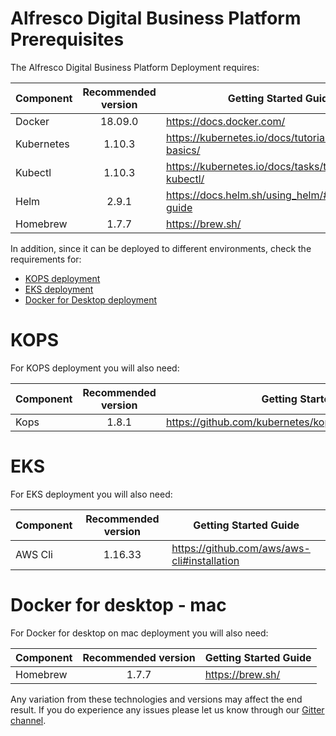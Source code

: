 # Alfresco Digital Business Platform Prerequisites

The Alfresco Digital Business Platform Deployment requires:

| Component   | Recommended version | Getting Started Guide |
| ------------|:-----------: | ---------------------- |
| Docker      | 18.09.0      | https://docs.docker.com/ |
| Kubernetes  | 1.10.3       | https://kubernetes.io/docs/tutorials/kubernetes-basics/ |
| Kubectl     | 1.10.3       | https://kubernetes.io/docs/tasks/tools/install-kubectl/ |
| Helm        | 2.9.1        | https://docs.helm.sh/using_helm/#quickstart-guide |
| Homebrew    | 1.7.7        | https://brew.sh/            |

In addition, since it can be deployed to different environments, check the requirements for:
- [KOPS deployment](#kops)
- [EKS deployment](#eks)
- [Docker for Desktop deployment](##docker-for-desktop---mac)

# KOPS
For KOPS deployment you will also need:

| Component   | Recommended version | Getting Started Guide |
| ------------|:-----------: | ---------------------- |
| Kops        | 1.8.1        | https://github.com/kubernetes/kops/blob/master/docs/aws.md |

# EKS
For EKS deployment you will also need:

| Component   | Recommended version | Getting Started Guide |
| ------------|:-----------: | ---------------------- |
| AWS Cli     | 1.16.33      | https://github.com/aws/aws-cli#installation |

# Docker for desktop - mac
For Docker for desktop on mac deployment you will also need:

| Component   | Recommended version | Getting Started Guide |
| ------------| :-----------: | ----------------------      |
| Homebrew    | 1.7.7         | https://brew.sh/            |

Any variation from these technologies and versions may affect the end result. If you do experience any issues please let us know through our [Gitter channel](https://gitter.im/Alfresco/platform-services?utm_source=share-link&utm_medium=link&utm_campaign=share-link).
